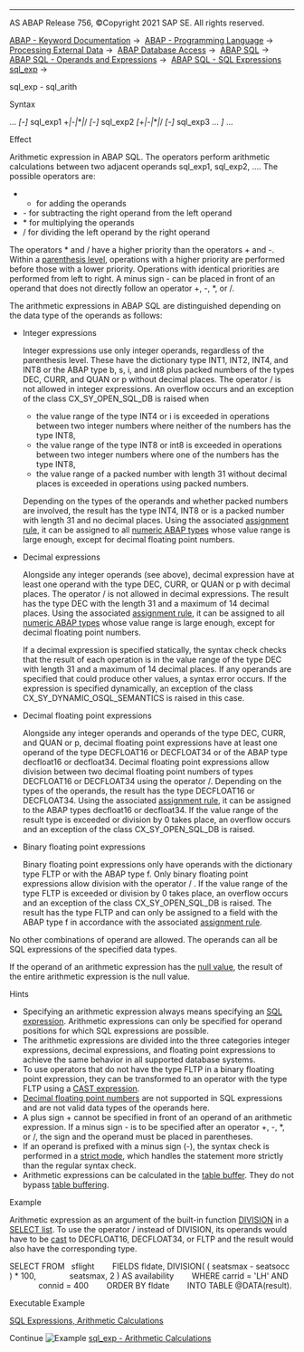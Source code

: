   

* * *

AS ABAP Release 756, ©Copyright 2021 SAP SE. All rights reserved.

[ABAP - Keyword Documentation](javascript:call_link\('abenabap.htm'\)) →  [ABAP - Programming Language](javascript:call_link\('abenabap_reference.htm'\)) →  [Processing External Data](javascript:call_link\('abenabap_language_external_data.htm'\)) →  [ABAP Database Access](javascript:call_link\('abendb_access.htm'\)) →  [ABAP SQL](javascript:call_link\('abenabap_sql.htm'\)) →  [ABAP SQL - Operands and Expressions](javascript:call_link\('abenabap_sql_operands.htm'\)) →  [ABAP SQL - SQL Expressions sql\_exp](javascript:call_link\('abapsql_expr.htm'\)) → 

sql\_exp - sql\_arith

Syntax

... *\[*\-*\]* sql\_exp1 +*|*\-*|*\**|*/ *\[*\-*\]* sql\_exp2 *\[*+*|*\-*|*\**|*/ *\[*\-*\]* sql\_exp3 ... *\]* ...

Effect

Arithmetic expression in ABAP SQL. The operators perform arithmetic calculations between two adjacent operands sql\_exp1, sql\_exp2, .... The possible operators are:

-   + for adding the operands
-   \- for subtracting the right operand from the left operand
-   \* for multiplying the operands
-   / for dividing the left operand by the right operand

The operators \* and / have a higher priority than the operators + and \-. Within a [parenthesis level](javascript:call_link\('abensql_exp_parentheses.htm'\)), operations with a higher priority are performed before those with a lower priority. Operations with identical priorities are performed from left to right. A minus sign \- can be placed in front of an operand that does not directly follow an operator +, \-, \*, or /.

The arithmetic expressions in ABAP SQL are distinguished depending on the data type of the operands as follows:

-   Integer expressions
    
    Integer expressions use only integer operands, regardless of the parenthesis level. These have the dictionary type INT1, INT2, INT4, and INT8 or the ABAP type b, s, i, and int8 plus packed numbers of the types DEC, CURR, and QUAN or p without decimal places. The operator / is not allowed in integer expressions. An overflow occurs and an exception of the class CX\_SY\_OPEN\_SQL\_DB is raised when
    
    -   the value range of the type INT4 or i is exceeded in operations between two integer numbers where neither of the numbers has the type INT8,
    -   the value range of the type INT8 or int8 is exceeded in operations between two integer numbers where one of the numbers has the type INT8,
    -   the value range of a packed number with length 31 without decimal places is exceeded in operations using packed numbers.
    
    Depending on the types of the operands and whether packed numbers are involved, the result has the type INT4, INT8 or is a packed number with length 31 and no decimal places. Using the associated [assignment rule](javascript:call_link\('abenselect_into_conversion.htm'\)), it can be assigned to all [numeric ABAP types](javascript:call_link\('abenbuiltin_types_numeric.htm'\)) whose value range is large enough, except for decimal floating point numbers.
    
-   Decimal expressions
    
    Alongside any integer operands (see above), decimal expression have at least one operand with the type DEC, CURR, or QUAN or p with decimal places. The operator / is not allowed in decimal expressions. The result has the type DEC with the length 31 and a maximum of 14 decimal places. Using the associated [assignment rule](javascript:call_link\('abenselect_into_conversion.htm'\)), it can be assigned to all [numeric ABAP types](javascript:call_link\('abenbuiltin_types_numeric.htm'\)) whose value range is large enough, except for decimal floating point numbers.
    
    If a decimal expression is specified statically, the syntax check checks that the result of each operation is in the value range of the type DEC with length 31 and a maximum of 14 decimal places. If any operands are specified that could produce other values, a syntax error occurs. If the expression is specified dynamically, an exception of the class CX\_SY\_DYNAMIC\_OSQL\_SEMANTICS is raised in this case.
    
-   Decimal floating point expressions
    
    Alongside any integer operands and operands of the type DEC, CURR, and QUAN or p, decimal floating point expressions have at least one operand of the type DECFLOAT16 or DECFLOAT34 or of the ABAP type decfloat16 or decfloat34. Decimal floating point expressions allow division between two decimal floating point numbers of types DECFLOAT16 or DECFLOAT34 using the operator /. Depending on the types of the operands, the result has the type DECFLOAT16 or DECFLOAT34. Using the associated [assignment rule](javascript:call_link\('abenselect_into_conversion.htm'\)), it can be assigned to the ABAP types decfloat16 or decfloat34. If the value range of the result type is exceeded or division by 0 takes place, an overflow occurs and an exception of the class CX\_SY\_OPEN\_SQL\_DB is raised.
    
-   Binary floating point expressions
    
    Binary floating point expressions only have operands with the dictionary type FLTP or with the ABAP type f. Only binary floating point expressions allow division with the operator / . If the value range of the type FLTP is exceeded or division by 0 takes place, an overflow occurs and an exception of the class CX\_SY\_OPEN\_SQL\_DB is raised. The result has the type FLTP and can only be assigned to a field with the ABAP type f in accordance with the associated [assignment rule](javascript:call_link\('abenselect_into_conversion.htm'\)).
    

No other combinations of operand are allowed. The operands can all be SQL expressions of the specified data types.

If the operand of an arithmetic expression has the [null value](javascript:call_link\('abennull_value_glosry.htm'\) "Glossary Entry"), the result of the entire arithmetic expression is the null value.

Hints

-   Specifying an arithmetic expression always means specifying an [SQL expression](javascript:call_link\('abapsql_expr.htm'\)). Arithmetic expressions can only be specified for operand positions for which SQL expressions are possible.
-   The arithmetic expressions are divided into the three categories integer expressions, decimal expressions, and floating point expressions to achieve the same behavior in all supported database systems.
-   To use operators that do not have the type FLTP in a binary floating point expression, they can be transformed to an operator with the type FLTP using a [CAST expression](javascript:call_link\('abensql_cast.htm'\)).
-   [Decimal floating point numbers](javascript:call_link\('abendecfloat_glosry.htm'\) "Glossary Entry") are not supported in SQL expressions and are not valid data types of the operands here.
-   A plus sign + cannot be specified in front of an operand of an arithmetic expression. If a minus sign \- is to be specified after an operator +, \-, \*, or /, the sign and the operand must be placed in parentheses.
-   If an operand is prefixed with a minus sign (\-), the syntax check is performed in a [strict mode](javascript:call_link\('abenabap_sql_strictmode_740_sp08.htm'\)), which handles the statement more strictly than the regular syntax check.
-   Arithmetic expressions can be calculated in the [table buffer](javascript:call_link\('abentable_buffer_glosry.htm'\) "Glossary Entry"). They do not bypass [table buffering](javascript:call_link\('abentable_buffering_glosry.htm'\) "Glossary Entry").

Example

Arithmetic expression as an argument of the built-in function [DIVISION](javascript:call_link\('abensql_arith_func.htm'\)) in a [SELECT list](javascript:call_link\('abapselect_list.htm'\)). To use the operator / instead of DIVISION, its operands would have to be [cast](javascript:call_link\('abensql_cast.htm'\)) to DECFLOAT16, DECFLOAT34, or FLTP and the result would also have the corresponding type.

SELECT FROM   sflight
       FIELDS fldate, DIVISION( ( seatsmax - seatsocc ) \* 100,
              seatsmax, 2 ) AS availability
       WHERE carrid = 'LH' AND
             connid = 400
       ORDER BY fldate
       INTO TABLE @DATA(result).

Executable Example

[SQL Expressions, Arithmetic Calculations](javascript:call_link\('abensql_expr_arith_abexa.htm'\))

Continue
![Example](exa.gif "Example") [sql\_exp - Arithmetic Calculations](javascript:call_link\('abensql_expr_arith_abexa.htm'\))